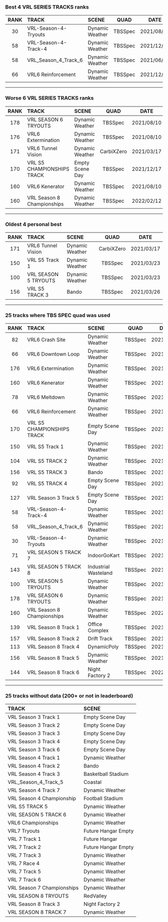 ### Best 4 VRL SERIES TRACKS ranks
|RANK|TRACK|SCENE|QUAD|DATE|
|:---:|:---|:---|:---:|:---:|
|30|VRL-Season-4-Tryouts|Dynamic Weather|TBSSpec|2021/08/30|
|58|VRL-Season-4-Track-4|Dynamic Weather|TBSSpec|2021/12/18|
|58|VRL_Season_4_Track_6|Dynamic Weather|TBSSpec|2021/06/09|
|66|VRL6 Reinforcement|Dynamic Weather|TBSSpec|2021/12/28|
---
### Worse 6 VRL SERIES TRACKS ranks
|RANK|TRACK|SCENE|QUAD|DATE|
|:---:|:---|:---|:---:|:---:|
|178|VRL SEASON 6 TRYOUTS|Dynamic Weather|TBSSpec|2021/08/10|
|176|VRL6 Extermination|Dynamic Weather|TBSSpec|2021/08/10|
|171|VRL6 Tunnel Vision|Dynamic Weather|CarbiXZero|2021/03/17|
|170|VRL S5 CHAMPIONSHIPS TRACK|Empty Scene Day|TBSSpec|2021/12/17|
|160|VRL6 Kenerator|Dynamic Weather|TBSSpec|2021/08/10|
|160|VRL Season 8 Championships|Dynamic Weather|TBSSpec|2022/02/12|
---
### Oldest 4 personal best
|RANK|TRACK|SCENE|QUAD|DATE|
|:---:|:---|:---|:---:|:---:|
|171|VRL6 Tunnel Vision|Dynamic Weather|CarbiXZero|2021/03/17|
|150|VRL S5 Track 1|Dynamic Weather|TBSSpec|2021/03/23|
|100|VRL SEASON 5 TRYOUTS|Dynamic Weather|TBSSpec|2021/03/23|
|156|VRL S5 TRACK 3|Bando|TBSSpec|2021/03/26|
---
### 25 tracks where TBS SPEC quad was used
|RANK|TRACK|SCENE|QUAD|DATE|
|:---:|:---|:---|:---:|:---:|
|82|VRL6 Crash Site|Dynamic Weather|TBSSpec|2021/08/10|
|66|VRL6 Downtown Loop|Dynamic Weather|TBSSpec|2021/08/10|
|176|VRL6 Extermination|Dynamic Weather|TBSSpec|2021/08/10|
|160|VRL6 Kenerator|Dynamic Weather|TBSSpec|2021/08/10|
|78|VRL6 Meltdown|Dynamic Weather|TBSSpec|2021/12/17|
|66|VRL6 Reinforcement|Dynamic Weather|TBSSpec|2021/12/28|
|170|VRL S5 CHAMPIONSHIPS TRACK|Empty Scene Day|TBSSpec|2021/12/17|
|150|VRL S5 Track 1|Dynamic Weather|TBSSpec|2021/03/23|
|104|VRL S5 TRACK 2|Dynamic Weather|TBSSpec|2021/12/17|
|156|VRL S5 TRACK 3|Bando|TBSSpec|2021/03/26|
|92|VRL S5 TRACK 4|Empty Scene Day|TBSSpec|2021/12/17|
|127|VRL Season 3 Track 5|Empty Scene Day|TBSSpec|2021/11/11|
|58|VRL-Season-4-Track-4|Dynamic Weather|TBSSpec|2021/12/18|
|58|VRL_Season_4_Track_6|Dynamic Weather|TBSSpec|2021/06/09|
|30|VRL-Season-4-Tryouts|Dynamic Weather|TBSSpec|2021/08/30|
|71|VRL SEASON 5 TRACK 7|IndoorGoKart|TBSSpec|2021/04/06|
|143|VRL SEASON 5 TRACK 8|Industrial Wasteland|TBSSpec|2021/06/26|
|100|VRL SEASON 5 TRYOUTS|Dynamic Weather|TBSSpec|2021/03/23|
|178|VRL SEASON 6 TRYOUTS|Dynamic Weather|TBSSpec|2021/08/10|
|160|VRL Season 8 Championships|Dynamic Weather|TBSSpec|2022/02/12|
|139|VRL Season 8 Track 1|Office Complex|TBSSpec|2021/12/18|
|157|VRL Season 8 Track 2|Drift Track|TBSSpec|2021/11/20|
|113|VRL Season 8 Track 4|DynamicPoly|TBSSpec|2021/12/08|
|156|VRL Season 8 Track 5|Dynamic Weather|TBSSpec|2021/12/16|
|144|VRL Season 8 Track 6|Night Factory 2|TBSSpec|2022/01/09|
---
### 25 tracks without data (200+ or not in leaderboard)
|TRACK|SCENE|
|:---|:---|
|VRL Season 3 Track 1|Empty Scene Day|
|VRL Season 3 Track 2|Empty Scene Day|
|VRL Season 3 Track 3|Empty Scene Day|
|VRL Season 3 Track 4|Empty Scene Day|
|VRL Season 3 Track 6|Empty Scene Day|
|VRL Season 4 Track 1|Dynamic Weather|
|VRL Season 4 Track 2|Bando|
|VRL Season 4 Track 3|Basketball Stadium|
|VRL_Season_4_Track_5|Coastal|
|VRL Season 4 Track 7|Dynamic Weather|
|VRL Season 4 Championship|Football Stadium|
|VRL S5 TRACK 5|Dynamic Weather|
|VRL SEASON 5 TRACK 6|Dynamic Weather|
|VRL6 Championships|Dynamic Weather|
|VRL7 Tryouts|Future Hangar Empty|
|VRL 7 Track 1|Future Hangar|
|VRL 7 Track 2|Future Hangar Empty|
|VRL 7 Track 3|Dynamic Weather|
|VRL 7 Race 4|Dynamic Weather|
|VRL 7 Track 5|Dynamic Weather|
|VRL 7 Track 6|Dynamic Weather|
|VRL Season 7 Championships|Dynamic Weather|
|VRL SEASON 8 TRYOUTS|RedValley|
|VRL Season 8 Track 3|Night Factory 2|
|VRL SEASON 8 TRACK 7|Dynamic Weather|
